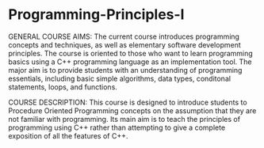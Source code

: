 ﻿# Programming-Principles-I
GENERAL COURSE AIMS: 
The current course introduces programming concepts and techniques, as well as elementary software development principles. The course is oriented to those who want to learn programming basics using a C++ programming language as an implementation tool. The major aim is to provide students with an understanding of programming essentials, including basic simple algorithms, data types, conditonal statements, loops, and functions. 
 

COURSE DESCRIPTION:
This course is designed to introduce students to Procedure Oriented Programming concepts on the assumption that they are not familiar with programming. Its main aim is to teach the principles of programming using C++ rather than attempting to give a complete exposition of all the features of C++.
